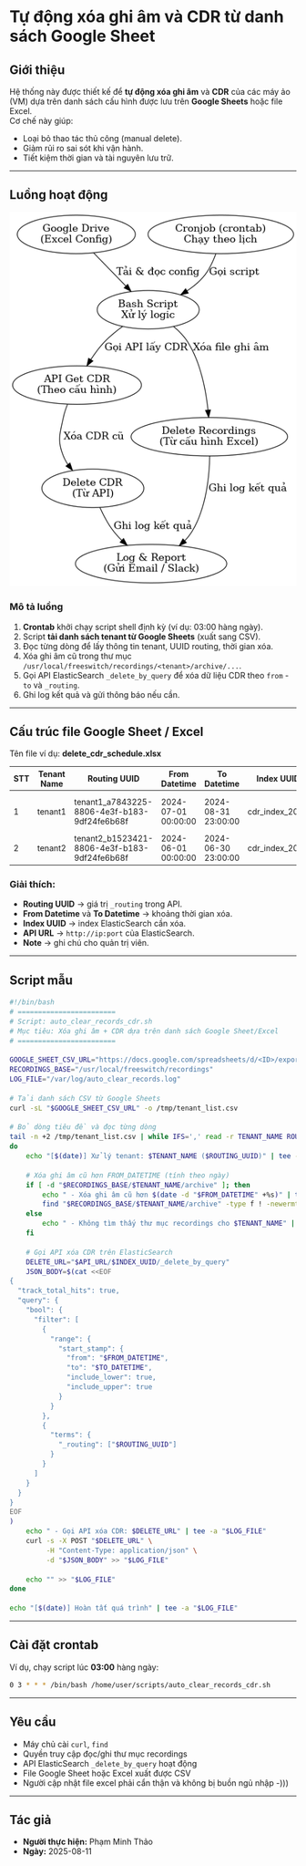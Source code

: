 # Tự động xóa ghi âm và CDR từ danh sách Google Sheet

## Giới thiệu
Hệ thống này được thiết kế để **tự động xóa ghi âm** và **CDR** của các máy ảo (VM) dựa trên danh sách cấu hình được lưu trên **Google Sheets** hoặc file Excel.  
Cơ chế này giúp:
- Loại bỏ thao tác thủ công (manual delete).
- Giảm rủi ro sai sót khi vận hành.
- Tiết kiệm thời gian và tài nguyên lưu trữ.

---

## Luồng hoạt động
![Luồng hoạt động](cron_clear_recordings_cdr_flow.png)

### Mô tả luồng
1. **Crontab** khởi chạy script shell định kỳ (ví dụ: 03:00 hàng ngày).
2. Script **tải danh sách tenant từ Google Sheets** (xuất sang CSV).
3. Đọc từng dòng để lấy thông tin tenant, UUID routing, thời gian xóa.
4. Xóa ghi âm cũ trong thư mục `/usr/local/freeswitch/recordings/<tenant>/archive/...`.
5. Gọi API ElasticSearch `_delete_by_query` để xóa dữ liệu CDR theo `from` - `to` và `_routing`.
6. Ghi log kết quả và gửi thông báo nếu cần.

---

## Cấu trúc file Google Sheet / Excel

Tên file ví dụ: **delete_cdr_schedule.xlsx**

| STT | Tenant Name | Routing UUID | From Datetime         | To Datetime           | Index UUID       | API URL                   | Note |
|-----|-------------|--------------|-----------------------|-----------------------|------------------|---------------------------|------|
| 1   | tenant1     | tenant1_a7843225-8806-4e3f-b183-9df24fe6b68f | 2024-07-01 00:00:00 | 2024-08-31 23:00:00 | cdr_index_2024  | http://10.10.10.5:9200    | Xóa dữ liệu 2 tháng |
| 2   | tenant2     | tenant2_b1523421-8806-4e3f-b183-9df24fe6b68f | 2024-06-01 00:00:00 | 2024-06-30 23:00:00 | cdr_index_2024  | http://10.10.10.5:9200    | Xóa tháng 6 |

### Giải thích:
- **Routing UUID** → giá trị `_routing` trong API.
- **From Datetime** và **To Datetime** → khoảng thời gian xóa.
- **Index UUID** → index ElasticSearch cần xóa.
- **API URL** → `http://ip:port` của ElasticSearch.
- **Note** → ghi chú cho quản trị viên.

---

## Script mẫu

```bash
#!/bin/bash
# ========================
# Script: auto_clear_records_cdr.sh
# Mục tiêu: Xóa ghi âm + CDR dựa trên danh sách Google Sheet/Excel
# ========================

GOOGLE_SHEET_CSV_URL="https://docs.google.com/spreadsheets/d/<ID>/export?format=csv"
RECORDINGS_BASE="/usr/local/freeswitch/recordings"
LOG_FILE="/var/log/auto_clear_records.log"

# Tải danh sách CSV từ Google Sheets
curl -sL "$GOOGLE_SHEET_CSV_URL" -o /tmp/tenant_list.csv

# Bỏ dòng tiêu đề và đọc từng dòng
tail -n +2 /tmp/tenant_list.csv | while IFS=',' read -r TENANT_NAME ROUTING_UUID FROM_DATETIME TO_DATETIME INDEX_UUID API_URL NOTE
do
    echo "[$(date)] Xử lý tenant: $TENANT_NAME ($ROUTING_UUID)" | tee -a "$LOG_FILE"

    # Xóa ghi âm cũ hơn FROM_DATETIME (tính theo ngày)
    if [ -d "$RECORDINGS_BASE/$TENANT_NAME/archive" ]; then
        echo " - Xóa ghi âm cũ hơn $(date -d "$FROM_DATETIME" +%s)" | tee -a "$LOG_FILE"
        find "$RECORDINGS_BASE/$TENANT_NAME/archive" -type f ! -newermt "$FROM_DATETIME" -exec rm -f {} \;
    else
        echo " - Không tìm thấy thư mục recordings cho $TENANT_NAME" | tee -a "$LOG_FILE"
    fi

    # Gọi API xóa CDR trên ElasticSearch
    DELETE_URL="$API_URL/$INDEX_UUID/_delete_by_query"
    JSON_BODY=$(cat <<EOF
{
  "track_total_hits": true,
  "query": {
    "bool": {
      "filter": [
        {
          "range": {
            "start_stamp": {
              "from": "$FROM_DATETIME",
              "to": "$TO_DATETIME",
              "include_lower": true,
              "include_upper": true
            }
          }
        },
        {
          "terms": {
            "_routing": ["$ROUTING_UUID"]
          }
        }
      ]
    }
  }
}
EOF
)
    echo " - Gọi API xóa CDR: $DELETE_URL" | tee -a "$LOG_FILE"
    curl -s -X POST "$DELETE_URL" \
         -H "Content-Type: application/json" \
         -d "$JSON_BODY" >> "$LOG_FILE"

    echo "" >> "$LOG_FILE"
done

echo "[$(date)] Hoàn tất quá trình" | tee -a "$LOG_FILE"
````

---

## Cài đặt crontab

Ví dụ, chạy script lúc **03:00** hàng ngày:

```bash
0 3 * * * /bin/bash /home/user/scripts/auto_clear_records_cdr.sh
```

---

## Yêu cầu

* Máy chủ cài `curl`, `find`
* Quyền truy cập đọc/ghi thư mục recordings
* API ElasticSearch `_delete_by_query` hoạt động
* File Google Sheet hoặc Excel xuất được CSV
* Người cập nhật file excel phải cẩn thận và không bị buồn ngủ nhập -)))
---

## Tác giả

* **Người thực hiện:** Phạm Minh Thảo
* **Ngày:** 2025-08-11

```
